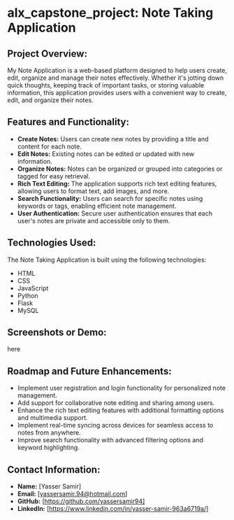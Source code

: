 # alx_capstone_project: Note Taking Application

## Project Overview:
My Note Application is a web-based platform designed to help users create, edit, organize and manage their notes effectively. Whether it's jotting down quick thoughts, keeping track of important tasks, or storing valuable information, this application provides users with a convenient way to create, edit, and organize their notes.

## Features and Functionality:
- **Create Notes:** Users can create new notes by providing a title and content for each note.
- **Edit Notes:** Existing notes can be edited or updated with new information.
- **Organize Notes:** Notes can be organized or grouped into categories or tagged for easy retrieval.
- **Rich Text Editing:** The application supports rich text editing features, allowing users to format text, add images, and more.
- **Search Functionality:** Users can search for specific notes using keywords or tags, enabling efficient note management.
- **User Authentication:** Secure user authentication ensures that each user's notes are private and accessible only to them.

## Technologies Used:
The Note Taking Application is built using the following technologies:
- HTML
- CSS
- JavaScript
- Python
- Flask
- MySQL

## Screenshots or Demo:
here

## Roadmap and Future Enhancements:
- Implement user registration and login functionality for personalized note management.
- Add support for collaborative note editing and sharing among users.
- Enhance the rich text editing features with additional formatting options and multimedia support.
- Implement real-time syncing across devices for seamless access to notes from anywhere.
- Improve search functionality with advanced filtering options and keyword highlighting.

## Contact Information:
- **Name:** [Yasser Samir]
- **Email:** [yassersamir.94@hotmail.com]
- **GitHub:** [https://github.com/yassersamir94]
- **LinkedIn:** [https://www.linkedin.com/in/yasser-samir-963a6719a/]
